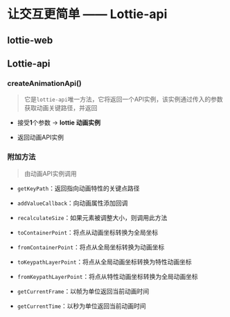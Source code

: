# 让交互更简单 —— Lottie-api

## lottie-web

## Lottie-api

### createAnimationApi()

> 它是`lottie-api`唯一方法，它将返回一个API实例，该实例通过传入的参数获取动画关键路径，并返回

- 接受**1**个参数 -> **lottie 动画实例**

- 返回动画API实例

### 附加方法

> 由动画API实例调用

- `getKeyPath`：返回指向动画特性的关键点路径

- `addValueCallback`：向动画属性添加回调

- `recalculateSize`：如果元素被调整大小，则调用此方法

- `toContainerPoint`：将点从动画坐标转换为全局坐标

- `fromContainerPoint`：将点从全局坐标转换为动画坐标

- `toKeypathLayerPoint`：将点从全局动画坐标转换为特性动画坐标

- `fromKeypathLayerPoint`：将点从特性动画坐标转换为全局动画坐标

- `getCurrentFrame`：以帧为单位返回当前动画时间

- `getCurrentTime`：以秒为单位返回当前动画时间